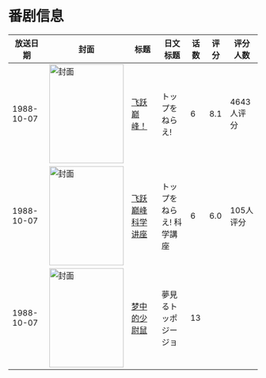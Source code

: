 # 番剧信息

|放送日期|封面|标题|日文标题|话数|评分|评分人数|
|---|---|---|---|---|---|---|
|1988-10-07|<img src="https://lain.bgm.tv/pic/cover/c/28/8c/769_oP9Vs.jpg" alt="封面" style="width:150px;height:200px;object-fit:cover;">|[飞跃巅峰！](https://bangumi.tv/subject/769)|トップをねらえ!|6|8.1|4643人评分|
|1988-10-07|<img src="https://lain.bgm.tv/pic/cover/c/7c/f2/117808_CXccS.jpg" alt="封面" style="width:150px;height:200px;object-fit:cover;">|[飞跃巅峰 科学讲座](https://bangumi.tv/subject/117808)|トップをねらえ! 科学講座|6|6.0|105人评分|
|1988-10-07|<img src="https://lain.bgm.tv/pic/cover/c/ae/37/188709_FY4ty.jpg" alt="封面" style="width:150px;height:200px;object-fit:cover;">|[梦中的少尉鼠](https://bangumi.tv/subject/188709)|夢見るトッポジージョ|13|||
